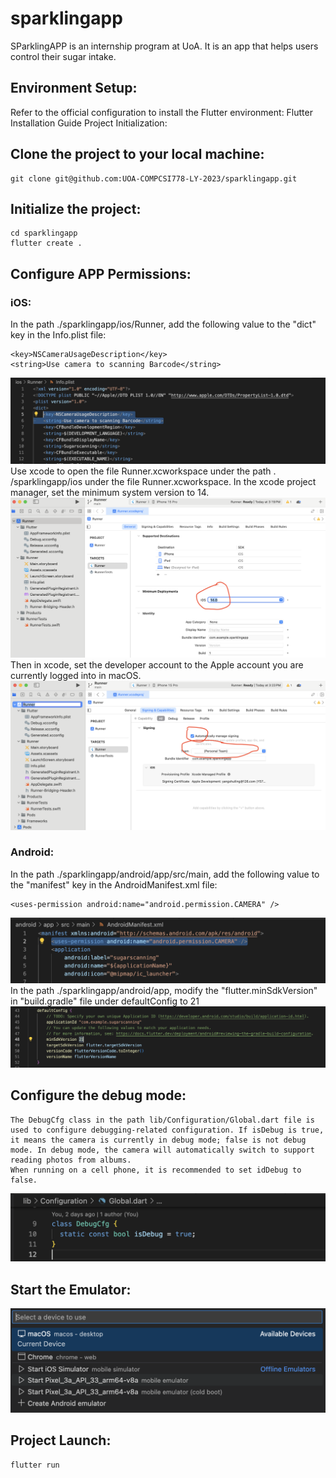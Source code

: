 # sparklingapp

SParklingAPP is an internship program at UoA. It is an app that helps users control their sugar intake.

## Environment Setup:

Refer to the official configuration to install the Flutter environment: Flutter Installation Guide
Project Initialization:

## Clone the project to your local machine:
```
git clone git@github.com:UOA-COMPCSI778-LY-2023/sparklingapp.git
```
## Initialize the project:
```
cd sparklingapp
flutter create .
```
## Configure APP Permissions:

### iOS:
In the path ./sparklingapp/ios/Runner, add the following value to the "dict" key in the Info.plist file:
```
<key>NSCameraUsageDescription</key>
<string>Use camera to scanning Barcode</string>
```
![IOS camera permission ](./files/ios_camera_permission.png)
Use xcode to open the file Runner.xcworkspace under the path . /sparklingapp/ios under the file Runner.xcworkspace. In the xcode project manager, set the minimum system version to 14.
![IOS mini os version ](./files/ios_select_miniosversion.png)
Then in xcode, set the developer account to the Apple account you are currently logged into in macOS.
![IOS developer ](./files/ios_select_developer_account.png)

### Android:
In the path ./sparklingapp/android/app/src/main, add the following value to the "manifest" key in the AndroidManifest.xml file:
```
<uses-permission android:name="android.permission.CAMERA" />
```
![Android camera permission ](./files/android_camera_permission.png)
In the path ./sparklingapp/android/app, modify the "flutter.minSdkVersion" in "build.gradle" file under defaultConfig to 21
![Android minisdkversion ](./files/android_minisdkversion.png)

## Configure the debug mode:
	The DebugCfg class in the path lib/Configuration/Global.dart file is used to configure debugging-related configuration. If isDebug is true, it means the camera is currently in debug mode; false is not debug mode. In debug mode, the camera will automatically switch to support reading photos from albums.
	When running on a cell phone, it is recommended to set idDebug to false.
![Debug configuration ](./files/debug_configuration.png)

## Start the Emulator:

![VS Code select ](./files/vscode_choose_platform.png)

## Project Launch:
```
flutter run
```